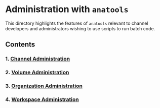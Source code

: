# Administration with `anatools` 
This directory highlights the features of `anatools` relevant to channel developers and administrators wishing to use scripts to run batch code.

## Contents

### 1. [Channel Administration](./Channel%20Administration.ipynb)

### 2. [Volume Administration](./Volume%20Administration.ipynb)

### 3. [Organization Administration](./Organization%20Administration.ipynb)

### 4. [Workspace Administration](./Workspace%20Administration.ipynb)